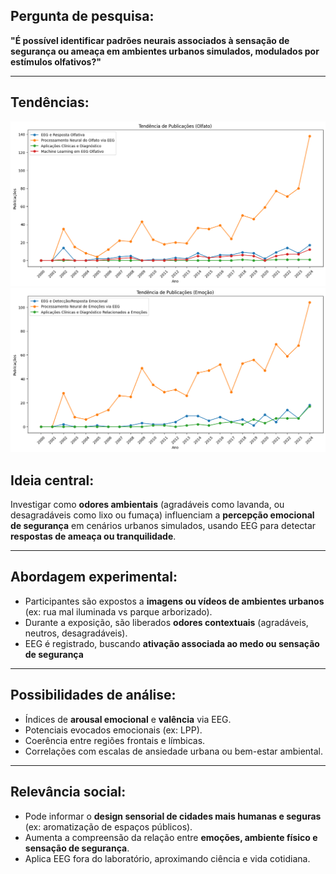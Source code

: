 ## Pergunta de pesquisa:
**"É possível identificar padrões neurais associados à sensação de segurança ou ameaça em ambientes urbanos simulados, modulados por estímulos olfativos?"**

---
## Tendências:
![alt text](image.png)
![alt text](image-1.png)
## Ideia central:
Investigar como **odores ambientais** (agradáveis como lavanda, ou desagradáveis como lixo ou fumaça) influenciam a **percepção emocional de segurança** em cenários urbanos simulados, usando EEG para detectar **respostas de ameaça ou tranquilidade**.

---

## Abordagem experimental:
- Participantes são expostos a **imagens ou vídeos de ambientes urbanos** (ex: rua mal iluminada vs parque arborizado).
- Durante a exposição, são liberados **odores contextuais** (agradáveis, neutros, desagradáveis).
- EEG é registrado, buscando **ativação associada ao medo ou sensação de segurança** 

---

## Possibilidades de análise:
- Índices de **arousal emocional** e **valência** via EEG.
- Potenciais evocados emocionais (ex: LPP).
- Coerência entre regiões frontais e límbicas.
- Correlações com escalas de ansiedade urbana ou bem-estar ambiental.

---

## Relevância social:
- Pode informar o **design sensorial de cidades mais humanas e seguras** (ex: aromatização de espaços públicos).
- Aumenta a compreensão da relação entre **emoções, ambiente físico e sensação de segurança**.
- Aplica EEG fora do laboratório, aproximando ciência e vida cotidiana.
